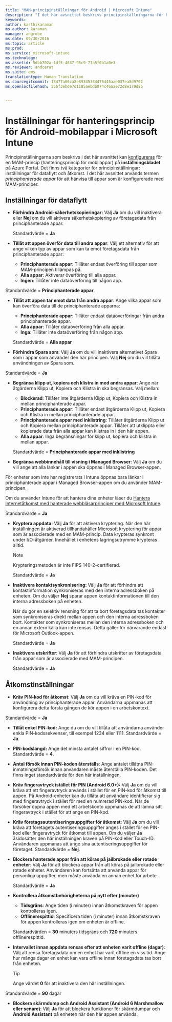 ```yaml
---
title: "MAM-principinställningar för Android | Microsoft Intune"
description: "I det här avsnittet beskrivs principinställningarna för hantering av mobilappar för Android-enheter."
keywords: 
author: karthikaraman
ms.author: karaman
manager: angrobe
ms.date: 09/30/2016
ms.topic: article
ms.prod: 
ms.service: microsoft-intune
ms.technology: 
ms.assetid: 5dbb702a-1df5-4637-95c9-77a5f0b1a0e3
ms.reviewer: andcerat
ms.suite: ems
translationtype: Human Translation
ms.sourcegitcommit: 13477a66ca8e89345334476445aae037ea8d9702
ms.openlocfilehash: 55bf3ebde7d1185aebdb874c46aae72d8e179d85


---
```


# <a name="android-mobile-app-management-policy-settings-in-microsoft-intune"></a>Inställningar för hanteringsprincip för Android-mobilappar i Microsoft Intune
Principinställningarna som beskrivs i det här avsnittet kan [konfigureras](create-and-deploy-mobile-app-management-policies-with-microsoft-intune.md) för en MAM-princip (hanteringsprincip för mobilappar) på **inställningsbladet** på Azure Portal.
Det finns två kategorier för principinställningar: inställningar för dataflytt och åtkomst. I det här avsnittet används termen *principhanterade appar* för att hänvisa till appar som är konfigurerade med MAM-principer.

##  <a name="data-relocation-settings"></a>Inställningar för dataflytt

- **Förhindra Android-säkerhetskopieringar:** Välj **Ja** om du vill inaktivera eller **Nej** om du vill aktivera säkerhetskopiering av företagsdata från principhanterade appar.

  Standardvärde = **Ja**
- **Tillåt att appen överför data till andra appar**: Välj ett alternativ för att ange vilken typ av appar som kan ta emot företagsdata från principhanterade appar:
  -   **Principhanterade appar**: Tillåter endast överföring till appar som MAM-principen tillämpas på.
  -   **Alla appar**: Aktiverar överföring till alla appar.
  -   **Ingen**: Tillåter inte dataöverföring till någon app.

 Standardvärde = **Principhanterade appar**.
- **Tillåt att appen tar emot data från andra appar**: Ange vilka appar som kan överföra data till de principhanterade apparna:
  -   **Principhanterade appar**: Tillåter endast dataöverföringar från andra principhanterade appar.
  -   **Alla appar**: Tillåter dataöverföring från alla appar.
  -   **Inga**: Tillåter inte dataöverföring från någon app.

  Standardvärde = **Alla appar**

-   **Förhindra Spara som**: Välj **Ja** om du vill inaktivera alternativet Spara som i appar som använder den här principen. Välj **Nej** om du vill tillåta användningen av Spara som.

  Standardvärde = **Ja**
- **Begränsa klipp ut, kopiera och klistra in med andra appar**: Ange när åtgärderna Klipp ut, Kopiera och Klistra in ska begränsas. Välj mellan:
  -   **Blockerad**: Tillåter inte åtgärderna Klipp ut, Kopiera och Klistra in mellan principhanterade appar.
  -   **Principhanterade appar**: Tillåter endast åtgärderna Klipp ut, Kopiera och Klistra in mellan principhanterade appar.
  -   **Principhanterade appar med inklistring**: Tillåter åtgärderna Klipp ut och Kopiera mellan principhanterade appar. Tillåter att utklippta eller kopierade data från alla appar kan klistras in i den här appen.
  -   **Alla appar**: Inga begränsningar för klipp ut, kopiera och klistra in mellan appar.

  Standardvärde = **Principhanterade appar med inklistring**
-   **Begränsa webbinnehåll till visning i Managed Browser**: Välj **Ja** om du vill ange att alla länkar i appen ska öppnas i Managed Browser-appen.

  För enheter som inte har registrerats i Intune öppnas bara länkar i principhanterade appar i Managed Browser-appen om du använder MAM-principen.

  Om du använder Intune för att hantera dina enheter läser du [Hantera Internetåtkomst med hanterade webbläsarprinciper med Microsoft Intune](manage-internet-access-using-managed-browser-policies.md).

  Standardvärde = **Ja**
- **Kryptera appdata:** Välj **Ja** för att aktivera kryptering. När den här inställningen är aktiverad tillhandahåller Microsoft kryptering för appar som är associerade med en MAM-princip. Data krypteras synkront under I/O-åtgärder. Innehållet i enhetens lagringsutrymme krypteras alltid.
  >[!NOTE]
  >Krypteringsmetoden är inte FIPS 140-2-certifierad.

  Standardvärde = **Ja**

- **Inaktivera kontaktsynkronisering:** Välj **Ja** för att förhindra att kontaktinformation synkroniseras med den interna adressboken på enheten. Om du väljer **Nej** sparar appen kontaktinformationen till den interna adressboken på enheten.

  När du gör en selektiv rensning för att ta bort företagsdata tas kontakter som synkroniseras direkt mellan appen och den interna adressboken bort. Kontakter som synkroniseras mellan den interna adressboken och en annan extern källa kan inte rensas. Detta gäller för närvarande endast för Microsoft Outlook-appen.

  Standardvärde = **Ja**
- **Inaktivera utskrifter**: Välj **Ja** för att förhindra utskrifter av företagsdata från appar som är associerade med MAM-principen.

  Standardvärde = **Ja**

##  <a name="access-settings"></a>Åtkomstinställningar

- **Kräv PIN-kod för åtkomst**: Välj **Ja** om du vill kräva en PIN-kod för användning av principhanterade appar. Användarna uppmanas att konfigurera detta första gången de kör appen i en arbetskontext.

 Standardvärde = **Ja**

 -  **Tillåt enkel PIN-kod:** Ange du om du vill tillåta att användarna använder enkla PIN-kodssekvenser, till exempel 1234 eller 1111. Standardvärde = **Ja**.
 - **PIN-kodslängd:** Ange det minsta antalet siffror i en PIN-kod. Standardvärde = **4**.
 - **Antal försök innan PIN-koden återställs**: Ange antalet tillåtna PIN-inmatningsförsök innan användaren måste återställa PIN-koden. Det finns inget standardvärde för den här inställningen.
 - **Kräv fingeravtryck istället för PIN (Android 6.0+):** Välj **Ja** om du vill kräva att ett fingeravtryck används i stället för en PIN-kod för åtkomst till appen.
 På Android-enheter kan du tillåta att användare identifierar sig med fingeravtryck i stället för med en numrerad PIN-kod. När de försöker öppna appen med ett arbetskonto uppmanas de att lämna sitt fingeravtryck i stället för att ange en PIN-kod.
 - **Kräv företagsautentiseringsuppgifter för åtkomst**: Välj **Ja** om du vill kräva att företagets autentiseringsuppgifter anges i stället för en PIN-kod eller fingeravtryck för åtkomst till appen. Om du väljer **Ja** åsidosätter den här inställningen kraven på PIN-kod eller Touch-ID. Användaren uppmanas att ange sina autentiseringsuppgifter för företaget. Standardvärde = **Nej**.


- **Blockera hanterade appar från att köras på jailbrokade eller rotade enheter**: Välj **Ja** för att blockera appar från att köras på jailbrokade eller rotade enheter. Användaren kan fortsätta att använda appar för personliga uppgifter, men måste använda en annan enhet för arbete.

  Standardvärde = **Ja**
- **Kontrollera åtkomstbehörigheterna på nytt efter (minuter)**
  -   **Tidsgräns**: Ange tiden (i minuter) innan åtkomstkraven för appen kontrolleras igen.
  -   **Offlinerespittid**: Specificera tiden (i minuter) innan åtkomstkraven för appen kontrolleras igen om enheten är offline.

  Standardvärden = **30** minuters tidsgräns och **720** minuters offlinerespittid.

-   **Intervallet innan appdata rensas efter att enheten varit offline (dagar)**: Välj att rensa företagsdata om en enhet har varit offline en viss tid.  Ange hur många dagar en enhet kan vara offline innan företagsdata tas bort från enheten.

    >[!TIP]
    >Ange värdet **0** för att inaktivera den här inställningen.

  Standardvärde = **90** dagar
- **Blockera skärmdump och Android Assistant (Android 6 Marshmallow eller senare)**: Välj **Ja** för att blockera funktioner för skärmdumpar och **Android Assistant** på enheten när den här appen används.



<!--HONumber=Nov16_HO2-->


